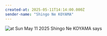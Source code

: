 ```yaml
---
created-at: 2025-05-11T14:14:00.000Z
sender-name: "Shingo Ne KOYAMA"
---
```


![at Sun May 11 2025 Shingo Ne KOYAMA says](./messages/images/IMG-20250512-WA0001.jpg)

